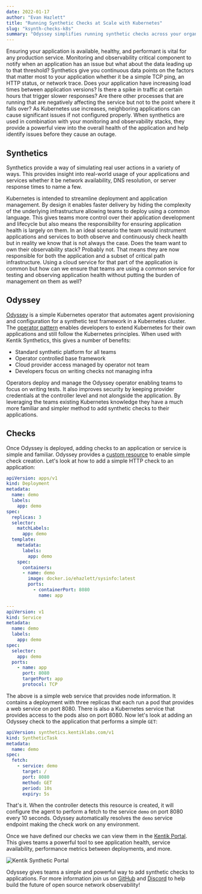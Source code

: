 ```yaml
---
date: 2022-01-17
author: "Evan Hazlett"
title: "Running Synthetic Checks at Scale with Kubernetes"
slug: "ksynth-checks-k8s"
summary: "Odyssey simplifies running synthetic checks across your organization with Kubernetes."
---
```


Ensuring your application is available, healthy, and performant is vital for any
production service. Monitoring and observability critical component to notify when an application
has an issue but what about the data leading up to that threshold? Synthetics give
you continuous data points on the factors that matter most to your application whether
it be a simple TCP ping, an HTTP status, or network trace. Does your application have
increasing load times between application versions? Is there a spike in traffic at certain hours
that trigger slower responses? Are there other processes that are running that are negatively
affecting the service but not to the point where it falls over? As Kubernetes use increases,
neighboring applications can cause significant issues if not configured properly.
When synthetics are used in combination with your monitoring and observability stacks, they provide
a powerful view into the overall health of the application and help identify issues
before they cause an outage.

## Synthetics

Synthetics provide a way of simulating real user actions in a variety of ways. This provides
insight into real-world usage of your applications and services whether it be network
availability, DNS resolution, or server response times to name a few.

Kubernetes is intended to streamline deployment and application management. By design
it enables faster delivery by hiding the complexity of the underlying infrastructure allowing
teams to deploy using a common language. This gives teams more control over their application
development and lifecycle but also means the responsibility for ensuring application health
is largely on them. In an ideal scenario the team would instrument applications and services
to both observe and continuously check health but in reality we know that is not always the case.
Does the team want to own their observability stack? Probably not. That means they are now responsible
for both the application and a subset of critical path infrastructure. Using a cloud service
for that part of the application is common but how can we ensure that teams are using a common
service for testing and observing application health without putting the burden of management
on them as well?

## Odyssey
[Odyssey](https://github.com/kentik/odyssey) is a simple Kubernetes operator that automates
agent provisioning and configuration for a synthetic test framework in a Kubernetes cluster. The
[operator pattern](https://kubernetes.io/docs/concepts/extend-kubernetes/operator/) enables
developers to extend Kubernetes for their own applications and still follow the Kubernetes principles.
When used with Kentik Synthetics, this gives a number of benefits:

- Standard synthetic platform for all teams
- Operator controlled base framework
- Cloud provider access managed by operator not team
- Developers focus on writing checks not managing infra

Operators deploy and manage the Odyssey operator enabling teams to focus on writing tests. It also
improves security by keeping provider credentials at the controller level and not alongside the application.
By leveraging the teams existing Kubernetes knowledge they have a much more familiar and simpler
method to add synthetic checks to their applications.

## Checks
Once Odyssey is deployed, adding checks to an application or service is simple and familiar. Odyssey provides
a [custom resource](https://kubernetes.io/docs/concepts/extend-kubernetes/api-extension/custom-resources/) to
enable simple check creation. Let's look at how to add a simple HTTP check to an application:

```yaml
apiVersion: apps/v1
kind: Deployment
metadata:
  name: demo
  labels:
    app: demo
spec:
  replicas: 3
  selector:
    matchLabels:
      app: demo
  template:
    metadata:
      labels:
        app: demo
    spec:
      containers:
      - name: demo
        image: docker.io/ehazlett/sysinfo:latest
        ports:
          - containerPort: 8080
            name: app

---
apiVersion: v1
kind: Service
metadata:
  name: demo
  labels:
    app: demo
spec:
  selector:
    app: demo
  ports:
    - name: app
      port: 8080
      targetPort: app
      protocol: TCP
```

The above is a simple web service that provides node information. It contains a deployment with three replicas that each
run a pod that provides a web service on port 8080. There is also a Kubernetes service that provides access
to the pods also on port 8080. Now let's look at adding an Odyssey check to the application that performs a simple
`GET`:

```yaml
apiVersion: synthetics.kentiklabs.com/v1
kind: SyntheticTask
metadata:
  name: demo
spec:
  fetch:
    - service: demo
      target: /
      port: 8080
      method: GET
      period: 10s
      expiry: 5s
```

That's it. When the controller detects this resource is created, it will configure the agent to perform a fetch to the
service `demo` on port 8080 every 10 seconds. Odyssey automatically resolves the `demo` service endpoint making the
check work on any environment.

Once we have defined our checks we can view them in the [Kentik Portal](https://www.kentik.com). This gives teams
a powerful tool to see application health, service availability, performance metrics between deployments, and more.

![Kentik Synthetic Portal](/static/odyssey-kentik-portal.png)

Odyssey gives teams a simple and powerful way to add synthetic checks to applications. For more information join
us on [GitHub](https://github.com/kentik) and [Discord](https://discord.gg/kentik) to help build the future of
open source network observability!

